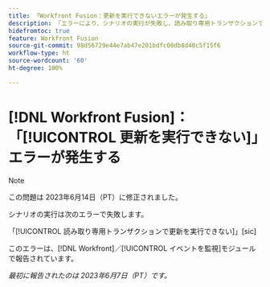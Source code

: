 ```yaml
---
title: 「Workfront Fusion：更新を実行できないエラーが発生する」
description: 「エラーにより、シナリオの実行が失敗し、読み取り専用トランザクションで更新を実行できません。」
hidefromtoc: true
feature: Workfront Fusion
source-git-commit: 98d56729e44e7ab47e201bdfc00db8d40c5f15f6
workflow-type: ht
source-wordcount: '60'
ht-degree: 100%

---
```



# [!DNL Workfront Fusion]：「[!UICONTROL 更新を実行できない]」エラーが発生する

>[!NOTE]
>
>この問題は 2023年6月14日（PT）に修正されました。

シナリオの実行は次のエラーで失敗します。

「[!UICONTROL 読み取り専用トランザクションで更新を実行できない]」[sic]

このエラーは、[!DNL Workfront]／[!UICONTROL イベントを監視]モジュールで報告されています。

_最初に報告されたのは 2023年6月7日（PT）です。_

